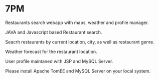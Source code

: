 7PM
===

Restaurants search webapp with maps, weather and profile manager.

JAVA and Javascript based Restaurant search. 

Seacrh restaurants by current location, city, as well as restaurant genre.

Weather forecast for the restaurant location.

User profile maintaned with JSP and MySQL Server.


Please install Apache TomEE and MySQL Server on your local system.
